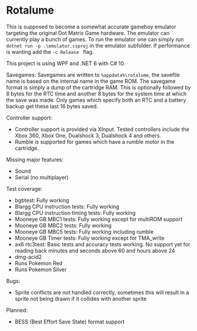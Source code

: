 # Rotalume

This is supposed to become a somewhat accurate gameboy emulator targeting the original Dot Matrix Game hardware. The emulator can currently play a bunch of games.
To run the emulator one can simply run ```dotnet run -p .\emulator.csproj``` in the emulator subfolder. If performance is wanting add the ```-c Release ``` flag.

This project is using WPF and .NET 6 with C# 10.

Savegames:
Savegames are written to ```%appdata%\rotalume```, the savefile name is based on the internal name in the game ROM.
The savegame format is simply a dump of the cartridge RAM. This is optionally followed by 8 bytes for the RTC time and another 8 bytes for the system time at which the save was made. Only games which specify both an RTC and a battery backup get these last 16 bytes saved.

Controller support:
- Controller support is provided via XInput. Tested controllers include the Xbox 360, Xbox One, Dualshock 3, Dualshock 4 and others. 
- Rumble is supported for games which have a rumble motor in the cartridge.

Missing major features:
- Sound
- Serial (no multiplayer)

Test coverage:
- bgbtest: Fully working
- Blargg CPU instruction tests: Fully working
- Blargg CPU instruction timing tests: Fully working
- Mooneye GB MBC1 tests: Fully working except for multiROM support
- Mooneye GB MBC2 tests: Fully working
- Mooneye GB MBC5 tests: Fully working including rumble
- Mooneye GB Timer tests: Fully working except for TMA_write
- ax6 rtc3test: Basic tests and accuracy tests working. No support yet for reading back minutes and seconds above 60 and hours above 24
- dmg-acid2
- Runs Pokemon Red
- Runs Pokemon Silver

Bugs:
- Sprite conflicts are not handled correctly, sometimes this will result in a sprite not being drawn if it collides with another sprite

Planned:
- BESS (Best Effort Save State) format support
